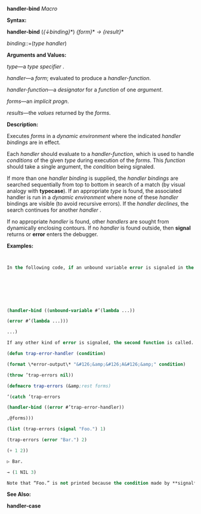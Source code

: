 **handler-bind** *Macro* 



**Syntax:** 



**handler-bind** (*\{↓binding\}*\*) *\{form\}*\* *→ \{result\}*\* 



*binding::*=(*type handler*) 



**Arguments and Values:** 



*type*—a *type specifier* . 



*handler*—a *form*; evaluated to produce a *handler-function*. 



*handler-function*—a *designator* for a *function* of one *argument*. 



*forms*—an *implicit progn*. 



*results*—the *values* returned by the *forms*. 



**Description:** 



Executes *forms* in a *dynamic environment* where the indicated *handler bindings* are in effect. 



Each *handler* should evaluate to a *handler-function*, which is used to handle *conditions* of the given *type* during execution of the *forms*. This *function* should take a single argument, the *condition* being signaled. 



If more than one *handler binding* is supplied, the *handler bindings* are searched sequentially from top to bottom in search of a match (by visual analogy with **typecase**). If an appropriate *type* is found, the associated handler is run in a *dynamic environment* where none of these *handler* bindings are visible (to avoid recursive errors). If the *handler declines*, the search continues for another *handler* . 



If no appropriate *handler* is found, other *handlers* are sought from dynamically enclosing contours. If no *handler* is found outside, then **signal** returns or **error** enters the debugger. 



**Examples:**
```lisp
 

In the following code, if an unbound variable error is signaled in the body (and not handled by an intervening handler), the first function is called. 



 

 

(handler-bind ((unbound-variable #’(lambda ...)) 

(error #’(lambda ...))) 

...) 

If any other kind of error is signaled, the second function is called. In either case, neither handler is active while executing the code in the associated function. 

(defun trap-error-handler (condition) 

(format \*error-output\* "&#126;&amp;&#126;A&#126;&amp;" condition) 

(throw ’trap-errors nil)) 

(defmacro trap-errors (&amp;rest forms) 

‘(catch ’trap-errors 

(handler-bind ((error #’trap-error-handler)) 

,@forms))) 

(list (trap-errors (signal "Foo.") 1) 

(trap-errors (error "Bar.") 2) 

(+ 1 2)) 

▷ Bar. 

→ (1 NIL 3) 

Note that “Foo.” is not printed because the condition made by **signal** is a *simple condition*, which is not of *type* **error**, so it doesn’t trigger the handler for **error** set up by trap-errors. 


```
**See Also:** 



**handler-case** 



